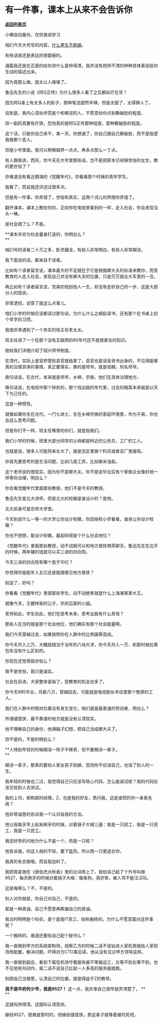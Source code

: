 # 有一件事，课本上从来不会告诉你

[**返回列表页**](/gzh/记忆承载3)

小懒自动备份，仅供查阅学习

咱们今天大号写的内容，[什么男生不能嫁](https://mp.weixin.qq.com/s?__biz=MzU0MjYwNDU2Mw==&mid=2247497601&idx=2&sn=9c95f2406b60747bd2950eff485c0a1f&chksm=fb1a9bfdcc6d12ebd469c85c0c555168067cb87ee60a8baae5cf2dbd2827f9bd1b0208cc755f&token=81177465&lang=zh_CN&scene=21#wechat_redirect)。  

  

有些话我还是表达的很委婉的。

  

通篇我还是在正面的给你讲什么是拎得清，我并没有把拎不清的种种具体表现给你生动的描述出来。

  

因为真那么做，就太让人难堪了。

  

鲁迅先生的小说《阿Q正传》为什么很多人看了之后都如芒在背？

  

因为阿Q身上有太多人的影子，那种笔法固然辛辣，但是太狠了，太得罪人了。

  

说到底，我内心深处终究是个和稀泥的人，不愿意给你点到撕破脸的程度。  

  

但一副药真要有疗效，恐怕真的是阿Q正传那种程度，那种撕破脸的程度。  

  

这个活，只能你自己来干，某一天，你想通了，你自己跟自己撕破脸，而不是指望我做那个恶人。  

  

但是小号里面，我可以稍微越界一点点，再多点那么一丁点。  

  

有人跟我讲，西风，你今天在大号里那些话，岂不是把原本已经够世俗的女生，教的更世俗了？  

  

你难道没有看近期演的《觉醒年代》，你看看那个时候的青年学生。  

  

我看了，而且我还评述过很多次。  

  

但是有一件事，你弄错了，世俗和真实，这两个词儿的界限你弄错了。

  

翻开课本，课本上教给你的，正如你在电视里看到的一样，走入社会，你会发现当头一棒。  

  

是社会错了么？不是。

  

 **课本并非为社会量身打造的，你明白么？  
**

  

咱们号的读者二十万之多，卧虎藏龙，有些人非常明白，有些人非常糊涂。  

  

我下面说的话，都来自于读者。  

  

比如有个读者留言说，课本最大的不足就在于它是根据卿大夫的标准来教你，而受教育的人走入社会，发现自己并没有卿大夫的位置，只是茫茫就业大军里的一员。

  

再比如有个读者留言说，完美的规划他人一生，却没有走好自己的一步，这是大部分人的现状。

  

非常透彻，说穿了就这么点事儿。  

  

咱们小学的时候应该都读过那句话，为什么什么之崛起读书，还有那个在书桌上刻个早字的习惯。  

  

我很庆幸遇到了一个务实的班主任老太太。  

  

班主任讲了一个在那个没有互联网的80年代还不是很普及的知识。  

  

她给我们详细介绍了绍兴师爷制度。

  

在清代，实际上是官府管到县官就结束了，县官也是读圣贤书出身的，不见得能够真的治理具体的事情，真正要落实，靠的是师爷。就是钱粮，刑名师爷。

  

换句话说，在古代，本来就是师爷，乡绅，宗族，他们在具体治理地方。  

  

换句话说，在电视中那个转折的，那个找出路的年代里，过去的精英本来就是以天下为己任的。  

  

这是一种惯性。

  

就像如果你生在古代，一门七进士，生在乡绅宗族的家庭环境里，作为子弟，你也会这么思考问题。  

  

但是你们不一样，班主任嘴里的你们，就是指我们。  

  

我们小学的时候，班里大部分同学的父母都是附近的公务员，工厂的工人。  

  

也就是说，很多人可能将来长大了，就是去区里做个科员或者去厂里接班。  

  

你首先要思考的是生活问题，比如几级工资，比如柴米油盐。  

  

这个老师说的很现实，因为你不是卿大夫，你不是说毕业后有个家族企业像封地一样等你治理，明白么？  

  

你去看觉醒年代里面那些教授，他们不是今天的教授。

  

鲁迅先生是北大讲师，但是北大的校徽是谁设计的？是他。

  

北大前身可是京师大学堂。  

  

今天别说什么一等一的大学让你设计校徽，你回母校小学看看，谁肯让你设计校徽？

  

你也不想想，能设计校徽，最起码得是个什么社会地位？

  

《觉醒年代》里面那些教授，动不动就可以和地方督抚喝茶聊天，鲁迅先生在北平的时候，两年赚的钱就可以买三进的四合院。  

  

今天三进的四合院有哪个低于10亿？  

  

你觉得你是能年入五亿还是能随便见地方督抚？  

  

别逗了，好吗？

  

你看看《觉醒年代》里面那些学生，动不动她爹就是什么上海滩某某大王。

  

就像今天，王健林家的公子，宗庆后家的小姐。

  

老师如此，学生如此，他们在思考未来，思考出路有什么奇怪？

  

那些人在当时就是那个社会地位，他们确实有那个社会能量啊。  

  

我们今天穿越过去，如果按照你在人群中的比例画等高线。

  

你今天月入三万，大概就相当于当年的八块大洋，你今天月入一万，和那时候拉黄包车没有什么区别的。

  

你现在还觉得我世俗么？  

  

我不是世俗，我只是诚实。

  

社会在前进，大家整体富裕了，受教育的机会也多了。  

  

你今天985毕业，月薪八万，穿越回去，可能就是电视剧长辛店里那个憨厚的工人。

  

我们在人群中的相对位置没有发生变化，咱们就是最普通的劳动者，明白么？

  

所谓键盘侠，最不靠谱的地方就是没有认清现实。  

  

他不理解自己的身份，他满脑子幻想，把自己当成卿大夫了。  

  

但不是的，不是的明白么？

  

 **人特别年轻的时候糊涂一阵子不稀奇，但不要糊涂一辈子。  
**

  

糊涂一辈子，那真的要劝人家女孩子别嫁，否则你不仅误自己，也误了别人的一生。

  

我年轻的时候也二过，我觉得自己只应该写核心代码，怎么能调试呢？我的代码应该交给别人去测试。

  

我的上司，架构部的经理，Z，也是我的好友，质问我，这是谁惯的你一身臭毛病？

  

他非常诚恳的告诉我一个认识自我的方法。

  

他让我每天早上起来刷牙的时候，对着镜子大喊三遍：我是一只民工，我是一只民工，我是一只民工。

  

我还好奇的问他为什么不是一个，而是一只呢？

  

他告诉我，你这人病的不轻，要下猛药。所以用一只更适合你。  
  

我真的有去做哦，而且我加料了。  

  

我把周星驰在《唐伯虎点秋香》里的台词用上了，我给自己起了个外号叫做9527，每天刷牙的时候对着镜子大喊：像条狗，真好笑，被人骂不能汪汪叫。  

  

这是侮辱么？不，不是的。  

  

别人对你就是，你自己对自己，不是的。

  

那是一种真诚，自己不愿意再欺骗自己的真诚。  

  

我当时明明是个码农，是个底层IT民工，俗称搬砖的。为什么不愿意面对这件事呢？  

  

一个搬砖的，难道还要给自己配个秘书么？  

  

我一直做到甲方的系统架构师，视察乙方的时候二话不说钻进人家机房就给人家现场改配置，解决问题，吓得对方CTO事后讲，他从没有见过甲方领导这样。  

  

我一直做到副总，看到下属在机场守着服务器干等搬运工，左等不到右等不到，也不见他有何动作，我二话不说自己扛起一人多高的服务器就跑。  

  

别把自己当根葱，认清自己的位置，就是得益于Z的教导。

  

 **我不是华府的少爷，我是9527！** 这一点，我庆幸自己很早就弄清楚了。 **  
**

  

这就叫拎得清，这就叫认清现状。  

  

嫁给9527，困难是暂时的，但嫁给键盘侠，那这辈子就等着被坑死吧。

